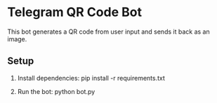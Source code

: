 # Telegram QR Code Bot

This bot generates a QR code from user input and sends it back as an image.

## Setup

1. Install dependencies:
   pip install -r requirements.txt

2. Run the bot:
   python bot.py

